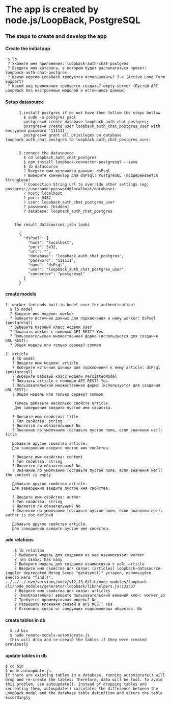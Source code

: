 # The app is created by node.js/LoopBack, PostgreSQL

  ### The steps to create and develop the app
 &NewLine;
 #### Create the initial app

     $ lb
     ? Укажите имя приложения: loopback-auth-chat-postgres
     ? Введите имя каталога, в котором будет располагаться проект: loopback-auth-chat-postgres
     ? Какую версию LoopBack требуется использовать? 3.x (Active Long Term Support)
     ? Какой вид приложения требуется создать? empty-server (Пустой API LoopBack без настроенных моделей и источников данных)

 #### Setup datasource

          1.install postgres if do not have then follow the steps bellow
            $ sudo -u postgres psql
            postgres=# create database loopback_auth_chat_postgres;
            postgres=# create user loopback_auth_chat_postgres_user with encrypted password '111111';
            postgres=# grant all privileges on database loopback_auth_chat_postgres to loopback_auth_chat_postgres_user;


          2.connect the datasource
            $ cd loopback_auth_chat_postgres
            $ npm install loopback-connector-postgresql --save
            $ lb datasource
            ? Введите имя источника данных: dsPsql
            ? Выберите коннектор для dsPsql: PostgreSQL (поддерживается StrongLoop)
            ? Connection String url to override other settings (eg: postgres://username:password@localhost/database):
            ? host: localhost
            ? port: 5432
            ? user: loopback_auth_chat_postgres_user
            ? password: [hidden]
            ? database: loopback_auth_chat_postgres


        the result datasources.json looks

          {
            "dsPsql": {
              "host": "localhost",
              "port": 5432,
              "url": "",
              "database": "loopback_auth_chat_postgres",
              "password": "111111",
              "name": "dsPsql",
              "user": "loopback_auth_chat_postgres_user",
              "connector": "postgresql"
            }
          }


#### create models

    1. worker (extends buit-in bodel user for authentication)
      $ lb model
      ? Введите имя модели: worker
      ? Выберите источник данных для подключения к нему worker: dsPsql (postgresql)
      ? Выберите базовый класс модели User
      ? Показать worker с помощью API REST? Yes
      ? Пользовательская множественная форма (используется для создания URL REST):
      ? Общая модель или только сервер? common

    2. article
       $ lb model
       ? Введите имя модели: article
       ? Выберите источник данных для подключения к нему article: dsPsql (postgresql)
       ? Выберите базовый класс модели PersistedModel
       ? Показать article с помощью API REST? Yes
       ? Пользовательская множественная форма (используется для создания URL REST):
       ? Общая модель или только сервер? common

        Теперь добавьте несколько свойств article.
        Для завершения введите пустое имя свойства.

       ? Введите имя свойства: title
       ? Тип свойства: string
       ? Является ли обязательным? No
       ? Значение по умолчанию [оставьте пустое поле, если значения нет]: title

       Добавьте другое свойство article.
       Для завершения введите пустое имя свойства.

       ? Введите имя свойства: content
       ? Тип свойства: string
       ? Является ли обязательным? No
       ? Значение по умолчанию [оставьте пустое поле, если значения нет]: the content is empty

       Добавьте другое свойство article.
       Для завершения введите пустое имя свойства.

       ? Введите имя свойства: author
       ? Тип свойства: string
       ? Является ли обязательным? No
       ? Значение по умолчанию [оставьте пустое поле, если значения нет]: auther is not defined

       Добавьте другое свойство article.
       Для завершения введите пустое имя свойства.


  #### add relations

        $ lb relation
        ? Выберите модель для создания из нее взаимосвязи: worker
        ? Тип связи: has many
        ? Выберите модель для создания взаимосвязи с ней: article
        ? Введите имя свойства для связи: (articles) loopback-datasource-juggler deprecated Метод Scope "getAsync()" устарел, используйте вместо него "find()". ../../../.nvm/versions/node/v12.13.0/lib/node_modules/loopback-cli/node_modules/generator-loopback/lib/helpers.js:132:37
        ? Введите имя свойства для связи: articles
        ? (Необязательно) введите пользовательский внешний ключ: worker_id
        ? Требуется промежуточная модель? No
        ? Разрешить вложение связей в API REST: Yes
        ? Отключить связь от следующих подключенных объектов: No

 #### create tables in db

      $ cd bin
      $ node remote-models-automigrate.js
      this will drop and re-create the tables if they were created previously

 #### update tables in db

    $ cd bin
    $ node autoupdate.js
    If there are existing tables in a database, running automigrate() will drop and re-create the tables: Therefore, data will be lost. To avoid this problem, use autoupdate(). Instead of dropping tables and recreating them, autoupdate() calculates the difference between the LoopBack model and the database table definition and alters the table accordingly
